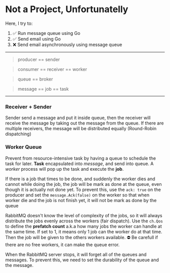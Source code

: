 # Not a Project, Unfortunatelly

Here, I try to:

1. ✅ Run message queue using Go
2. ✅ Send email using Go
3. ❌ Send email asynchronously using message queue

---

> producer == sender

> consumer == receiver == worker

> queue == broker

> message == job == task

---

### Receiver + Sender

Sender send a message and put it inside queue, then the receiver will receive the message by taking out the message from the queue.
If there are multiple receivers, the message will be distributed equally (Round-Robin dispatching)

### Worker Queue

Prevent from resource-intensive task by having a queue to schedule the task for later.
**Task** encapsulated into _message_, and send into queue. A _worker_ process will pop up the task and execute the **job**.

If there is a job that times to be done, and suddenly the worker dies and cannot while doing the job, the job will be mark as done
at the queue, even though it is actually not done yet. To prevent this, use the `ack: true` on the producer and set the `message.Ack(false)` on the worker so that when worker die and the job is not finish yet, it will not be mark as done by the queue

RabbitMQ doesn't know the level of complexity of the jobs, so it will always distribute the jobs evenly across the workers (fair dispatch).
Use the `ch.Qos` to define the **prefatch count** a.k.a how many jobs the worker can handle at the same time. If set to 1, it means only
1 job can the worker do at that time. Then the job will be given to the others workers available. ⛔ Be carefull if there are no free workers, it can make the queue error.

When the RabbitMQ server stops, it will forget all of the queues and messages. To prevent this, we need to set the durability of the queue
and the message.
